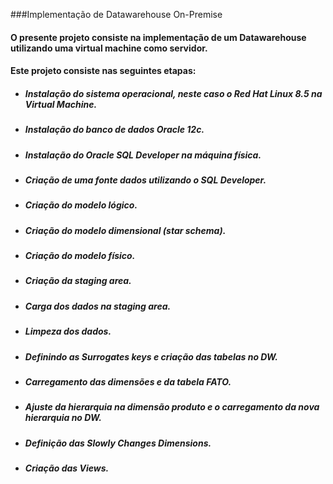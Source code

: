 ###Implementação de Datawarehouse On-Premise

#### O presente projeto consiste na implementação de um Datawarehouse utilizando uma virtual machine como servidor.

#### Este projeto consiste nas seguintes etapas:
- ##### Instalação do sistema  operacional, neste caso o Red Hat Linux 8.5 na Virtual Machine.
- ##### Instalação do banco de dados Oracle 12c.
- ##### Instalação do Oracle SQL Developer na máquina física.
- ##### Criação de uma fonte dados utilizando o SQL Developer.
- ##### Criação do modelo lógico.
- ##### Criação do modelo dimensional (star schema).
- ##### Criação do modelo físico.
- ##### Criação da staging area.
- ##### Carga dos dados na staging area.
- ##### Limpeza dos dados.
- ##### Definindo as Surrogates keys e criação das tabelas no DW.
- ##### Carregamento das dimensões e da tabela FATO.
- ##### Ajuste da hierarquia na dimensão produto e o carregamento da nova hierarquia no DW.
- ##### Definição das Slowly Changes Dimensions.
- ##### Criação das Views.